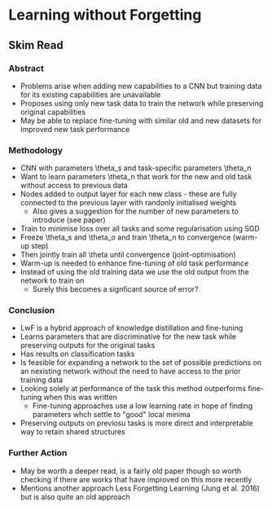 # Learning without Forgetting
## Skim Read
### Abstract
- Problems arise when adding new capabilities to a CNN but training data for its existing capabilities are unavailable
- Proposes using only new task data to train the network while preserving original capabilities
- May be able to replace fine-tuning with similar old and new datasets for improved new task performance

### Methodology
- CNN with parameters \theta_s and task-specific parameters \theta_n
- Want to learn parameters \theta_n that work for the new and old task without access to previous data
- Nodes added to output layer for each new class - these are fully connected to the previous layer with randonly initialised weights
  - Also gives a suggestion for the number of new parameters to introduce (see paper)
- Train to minimise loss over all tasks and some regularisation using SGD
- Freeze \theta_s and \theta_o and train \theta_n to convergence (warm-up step)
- Then jointly train all \theta until convergence (joint-optimisation)
- Warm-up is needed to enhance fine-tuning of old task performance
- Instead of using the old training data we use the old output from the network to train on
  - Surely this becomes a signficant source of error?

### Conclusion
- LwF is a hybrid approach of knowledge distillation and fine-tuning
- Learns parameters that are discriminative for the new task while preserving outputs for the original tasks
- Has results on classification tasks
- Is feasible for expanding a network to the set of possible predictions on an nexisting network without the need to have access to the prior training data
- Looking solely at performance of the task this method outperforms fine-tuning when this was written
  - Fine-tuning approaches use a low learning rate in hope of finding parameters whch settle to "good" local minima
- Preserving outputs on previosu tasks is more direct and interpretable way to retain shared structures

### Further Action
- May be worth a deeper read, is a fairly old paper though so worth checking if there are works that have improved on this more recently
- Mentions another approach Less Forgetting Learning (Jung et al. 2016) but is also quite an old approach
